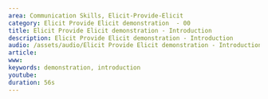 ```yaml
---
area: Communication Skills, Elicit-Provide-Elicit
category: Elicit Provide Elicit demonstration  - 00
title: Elicit Provide Elicit demonstration - Introduction
description: Elicit Provide Elicit demonstration - Introduction
audio: /assets/audio/Elicit Provide Elicit demonstration - Introduction - MQ.mp3
article: 
www: 
keywords: demonstration, introduction
youtube: 
duration: 56s
--- 
```


